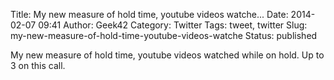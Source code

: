 Title: My new measure of hold time, youtube videos watche...
Date: 2014-02-07 09:41
Author: Geek42
Category: Twitter
Tags: tweet, twitter
Slug: my-new-measure-of-hold-time-youtube-videos-watche
Status: published

My new measure of hold time, youtube videos watched while on hold. Up to
3 on this call.
